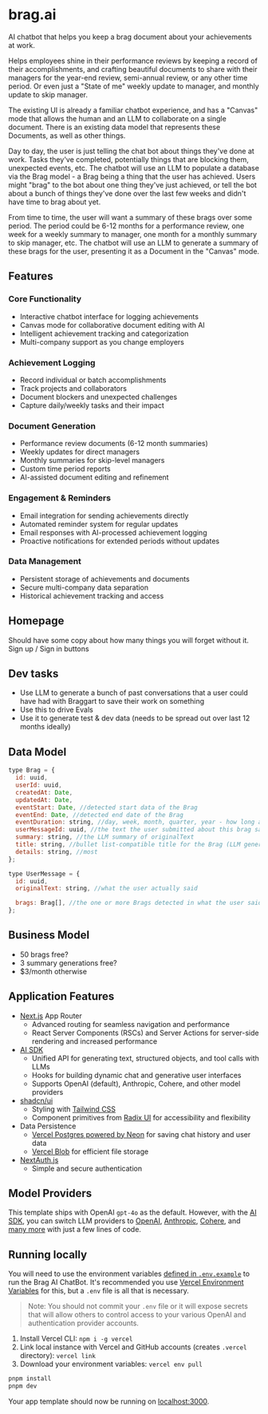 # brag.ai

AI chatbot that helps you keep a brag document about your achievements at work.

Helps employees shine in their performance reviews by keeping a record of their accomplishments,
and crafting beautiful documents to share with their managers for the year-end review, semi-annual review,
or any other time period. Or even just a "State of me" weekly update to manager, and monthly update to skip manager.

The existing UI is already a familiar chatbot experience, and has a "Canvas" mode that allows the human and an LLM to collaborate on a single document. There is an existing data model that represents these Documents, as well as other things.

Day to day, the user is just telling the chat bot about things they've done at work. Tasks they've completed, potentially things that are blocking them, unexpected events, etc. The chatbot will use an LLM to populate a database via the Brag model - a Brag being a thing that the user has achieved. Users might "brag" to the bot about one thing they've just achieved, or tell the bot about a bunch of things they've done over the last few weeks and didn't have time to brag about yet.

From time to time, the user will want a summary of these brags over some period. The period could be 6-12 months for a performance review, one week for a weekly summary to manager, one month for a monthly summary to skip manager, etc. The chatbot will use an LLM to generate a summary of these brags for the user, presenting it as a Document in the "Canvas" mode.

## Features

### Core Functionality
- Interactive chatbot interface for logging achievements
- Canvas mode for collaborative document editing with AI
- Intelligent achievement tracking and categorization
- Multi-company support as you change employers

### Achievement Logging
- Record individual or batch accomplishments
- Track projects and collaborators
- Document blockers and unexpected challenges
- Capture daily/weekly tasks and their impact

### Document Generation
- Performance review documents (6-12 month summaries)
- Weekly updates for direct managers
- Monthly summaries for skip-level managers
- Custom time period reports
- AI-assisted document editing and refinement

### Engagement & Reminders
- Email integration for sending achievements directly
- Automated reminder system for regular updates
- Email responses with AI-processed achievement logging
- Proactive notifications for extended periods without updates

### Data Management
- Persistent storage of achievements and documents
- Secure multi-company data separation
- Historical achievement tracking and access

## Homepage

Should have some copy about how many things you will forget without it.
Sign up / Sign in buttons

## Dev tasks

- Use LLM to generate a bunch of past conversations that a user could have had with Braggart to save their work on something
- Use this to drive Evals
- Use it to generate test & dev data (needs to be spread out over last 12 months ideally)

## Data Model

```js
type Brag = {
  id: uuid,
  userId: uuid,
  createdAt: Date,
  updatedAt: Date,
  eventStart: Date, //detected start data of the Brag
  eventEnd: Date, //detected end date of the Brag
  eventDuration: string, //day, week, month, quarter, year - how long a time period this Brag covers (but eventStart/eventEnd are canonical)
  userMessageId: uuid, //the text the user submitted about this brag saved here
  summary: string, //the LLM summary of originalText
  title: string, //bullet list-compatible title for the Brag (LLM generated)
  details: string, //most
};

type UserMessage = {
  id: uuid,
  originalText: string, //what the user actually said

  brags: Brag[], //the one or more Brags detected in what the user said
};
```

## Business Model

- 50 brags free?
- 3 summary generations free?
- $3/month otherwise

## Application Features

- [Next.js](https://nextjs.org) App Router
  - Advanced routing for seamless navigation and performance
  - React Server Components (RSCs) and Server Actions for server-side rendering and increased performance
- [AI SDK](https://sdk.vercel.ai/docs)
  - Unified API for generating text, structured objects, and tool calls with LLMs
  - Hooks for building dynamic chat and generative user interfaces
  - Supports OpenAI (default), Anthropic, Cohere, and other model providers
- [shadcn/ui](https://ui.shadcn.com)
  - Styling with [Tailwind CSS](https://tailwindcss.com)
  - Component primitives from [Radix UI](https://radix-ui.com) for accessibility and flexibility
- Data Persistence
  - [Vercel Postgres powered by Neon](https://vercel.com/storage/postgres) for saving chat history and user data
  - [Vercel Blob](https://vercel.com/storage/blob) for efficient file storage
- [NextAuth.js](https://github.com/nextauthjs/next-auth)
  - Simple and secure authentication

## Model Providers

This template ships with OpenAI `gpt-4o` as the default. However, with the [AI SDK](https://sdk.vercel.ai/docs), you can switch LLM providers to [OpenAI](https://openai.com), [Anthropic](https://anthropic.com), [Cohere](https://cohere.com/), and [many more](https://sdk.vercel.ai/providers/ai-sdk-providers) with just a few lines of code.

## Running locally

You will need to use the environment variables [defined in `.env.example`](.env.example) to run the Brag AI ChatBot. It's recommended you use [Vercel Environment Variables](https://vercel.com/docs/projects/environment-variables) for this, but a `.env` file is all that is necessary.

> Note: You should not commit your `.env` file or it will expose secrets that will allow others to control access to your various OpenAI and authentication provider accounts.

1. Install Vercel CLI: `npm i -g vercel`
2. Link local instance with Vercel and GitHub accounts (creates `.vercel` directory): `vercel link`
3. Download your environment variables: `vercel env pull`

```bash
pnpm install
pnpm dev
```

Your app template should now be running on [localhost:3000](http://localhost:3000/).

